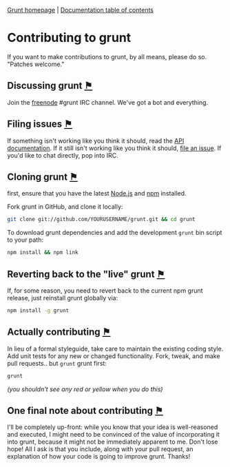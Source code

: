[Grunt homepage](https://github.com/cowboy/grunt) | [Documentation table of contents](toc.md)

# Contributing to grunt

If you want to make contributions to grunt, by all means, please do so. "Patches welcome."

## Discussing grunt <a name="discussing-grunt" href="#discussing-grunt" title="Link to this section">⚑</a>

Join the [freenode](http://freenode.net/) #grunt IRC channel. We've got a bot and everything.

## Filing issues <a name="filing-issues" href="#filing-issues" title="Link to this section">⚑</a>

If something isn't working like you think it should, read the [API documentation](api.md). If it still isn't working like you think it should, [file an issue](https://github.com/cowboy/grunt/issues). If you'd like to chat directly, pop into IRC.

## Cloning grunt <a name="cloning-grunt" href="#cloning-grunt" title="Link to this section">⚑</a>

first, ensure that you have the latest [Node.js](http://nodejs.org/) and [npm](http://npmjs.org/) installed.

Fork grunt in GitHub, and clone it locally:

```bash
git clone git://github.com/YOURUSERNAME/grunt.git && cd grunt
```

To download grunt dependencies and add the development `grunt` bin script to your path:

```bash
npm install && npm link
```

## Reverting back to the "live" grunt <a name="reverting-back-to-the-live-grunt" href="#reverting-back-to-the-live-grunt" title="Link to this section">⚑</a>

If, for some reason, you need to revert back to the current npm grunt release, just reinstall grunt globally via:

```bash
npm install -g grunt
```

## Actually contributing <a name="actually-contributing" href="#actually-contributing" title="Link to this section">⚑</a>

In lieu of a formal styleguide, take care to maintain the existing coding style. Add unit tests for any new or changed functionality. Fork, tweak, and make pull requests.. but `grunt` grunt first:

```bash
grunt
```

_(you shouldn't see any red or yellow when you do this)_

## One final note about contributing <a name="one-final-note-about-contributing" href="#one-final-note-about-contributing" title="Link to this section">⚑</a>

I'll be completely up-front: while you know that your idea is well-reasoned and executed, I might need to be convinced of the value of incorporating it into grunt, because it might not be immediately apparent to me. Don't lose hope! All I ask is that you include, along with your pull request, an explanation of how your code is going to improve grunt. Thanks!
